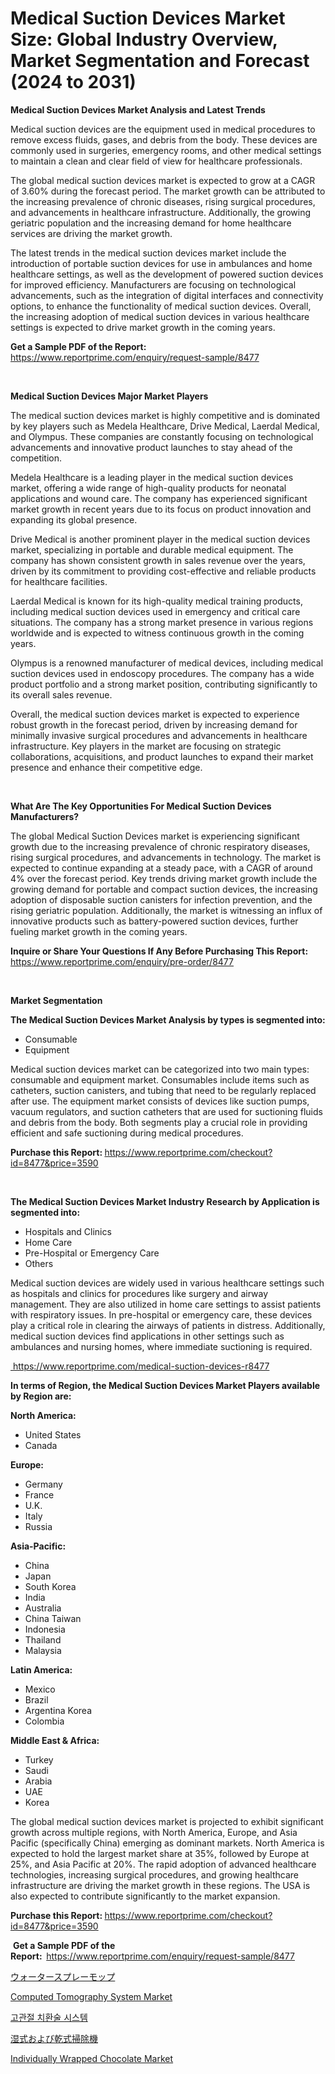 <p><h1>Medical Suction Devices Market Size: Global Industry Overview, Market Segmentation and Forecast (2024 to 2031)</h1></p><p><strong>Medical Suction Devices Market Analysis and Latest Trends</strong></p>
<p><p>Medical suction devices are the equipment used in medical procedures to remove excess fluids, gases, and debris from the body. These devices are commonly used in surgeries, emergency rooms, and other medical settings to maintain a clean and clear field of view for healthcare professionals.</p><p>The global medical suction devices market is expected to grow at a CAGR of 3.60% during the forecast period. The market growth can be attributed to the increasing prevalence of chronic diseases, rising surgical procedures, and advancements in healthcare infrastructure. Additionally, the growing geriatric population and the increasing demand for home healthcare services are driving the market growth.</p><p>The latest trends in the medical suction devices market include the introduction of portable suction devices for use in ambulances and home healthcare settings, as well as the development of powered suction devices for improved efficiency. Manufacturers are focusing on technological advancements, such as the integration of digital interfaces and connectivity options, to enhance the functionality of medical suction devices. Overall, the increasing adoption of medical suction devices in various healthcare settings is expected to drive market growth in the coming years.</p></p>
<p><strong>Get a Sample PDF of the Report:&nbsp;</strong> <a href="https://www.reportprime.com/enquiry/request-sample/8477">https://www.reportprime.com/enquiry/request-sample/8477</a></p>
<p>&nbsp;</p>
<p><strong>Medical Suction Devices Major Market Players</strong></p>
<p><p>The medical suction devices market is highly competitive and is dominated by key players such as Medela Healthcare, Drive Medical, Laerdal Medical, and Olympus. These companies are constantly focusing on technological advancements and innovative product launches to stay ahead of the competition. </p><p>Medela Healthcare is a leading player in the medical suction devices market, offering a wide range of high-quality products for neonatal applications and wound care. The company has experienced significant market growth in recent years due to its focus on product innovation and expanding its global presence. </p><p>Drive Medical is another prominent player in the medical suction devices market, specializing in portable and durable medical equipment. The company has shown consistent growth in sales revenue over the years, driven by its commitment to providing cost-effective and reliable products for healthcare facilities.</p><p>Laerdal Medical is known for its high-quality medical training products, including medical suction devices used in emergency and critical care situations. The company has a strong market presence in various regions worldwide and is expected to witness continuous growth in the coming years.</p><p>Olympus is a renowned manufacturer of medical devices, including medical suction devices used in endoscopy procedures. The company has a wide product portfolio and a strong market position, contributing significantly to its overall sales revenue.</p><p>Overall, the medical suction devices market is expected to experience robust growth in the forecast period, driven by increasing demand for minimally invasive surgical procedures and advancements in healthcare infrastructure. Key players in the market are focusing on strategic collaborations, acquisitions, and product launches to expand their market presence and enhance their competitive edge.</p></p>
<p>&nbsp;</p>
<p><strong>What Are The Key Opportunities For Medical Suction Devices Manufacturers?</strong></p>
<p><p>The global Medical Suction Devices market is experiencing significant growth due to the increasing prevalence of chronic respiratory diseases, rising surgical procedures, and advancements in technology. The market is expected to continue expanding at a steady pace, with a CAGR of around 4% over the forecast period. Key trends driving market growth include the growing demand for portable and compact suction devices, the increasing adoption of disposable suction canisters for infection prevention, and the rising geriatric population. Additionally, the market is witnessing an influx of innovative products such as battery-powered suction devices, further fueling market growth in the coming years.</p></p>
<p><strong>Inquire or Share Your Questions If Any Before Purchasing This Report:</strong> <a href="https://www.reportprime.com/enquiry/pre-order/8477">https://www.reportprime.com/enquiry/pre-order/8477</a></p>
<p>&nbsp;</p>
<p><strong>Market Segmentation</strong></p>
<p><strong>The Medical Suction Devices Market Analysis by types is segmented into:</strong></p>
<p><ul><li>Consumable</li><li>Equipment</li></ul></p>
<p><p>Medical suction devices market can be categorized into two main types: consumable and equipment market. Consumables include items such as catheters, suction canisters, and tubing that need to be regularly replaced after use. The equipment market consists of devices like suction pumps, vacuum regulators, and suction catheters that are used for suctioning fluids and debris from the body. Both segments play a crucial role in providing efficient and safe suctioning during medical procedures.</p></p>
<p><strong>Purchase this Report:&nbsp;</strong><a href="https://www.reportprime.com/checkout?id=8477&price=3590">https://www.reportprime.com/checkout?id=8477&price=3590</a></p>
<p>&nbsp;</p>
<p><strong>The Medical Suction Devices Market Industry Research by Application is segmented into:</strong></p>
<p><ul><li>Hospitals and Clinics</li><li>Home Care</li><li>Pre-Hospital or Emergency Care</li><li>Others</li></ul></p>
<p><p>Medical suction devices are widely used in various healthcare settings such as hospitals and clinics for procedures like surgery and airway management. They are also utilized in home care settings to assist patients with respiratory issues. In pre-hospital or emergency care, these devices play a critical role in clearing the airways of patients in distress. Additionally, medical suction devices find applications in other settings such as ambulances and nursing homes, where immediate suctioning is required.</p></p>
<p><a href="https://www.reportprime.com/medical-suction-devices-r8477">&nbsp;https://www.reportprime.com/medical-suction-devices-r8477</a></p>
<p><strong>In terms of Region, the Medical Suction Devices Market Players available by Region are:</strong></p>
<p>
    <p> <strong> North America: </strong>
        <ul>
            <li>United States</li>
            <li>Canada</li>
        </ul>
        </p> 
    <p> <strong> Europe: </strong>
        <ul>
            <li>Germany</li>
            <li>France</li>
            <li>U.K.</li>
            <li>Italy</li>
            <li>Russia</li>
        </ul>
        </p> 
    <p> <strong> Asia-Pacific: </strong>
        <ul>
            <li>China</li>
            <li>Japan</li>
            <li>South Korea</li>
            <li>India</li>
            <li>Australia</li>
            <li>China Taiwan</li>
            <li>Indonesia</li>
            <li>Thailand</li>
            <li>Malaysia</li>
        </ul>
        </p> 
    <p> <strong> Latin America: </strong>
        <ul>
            <li>Mexico</li>
            <li>Brazil</li>
            <li>Argentina Korea</li>
            <li>Colombia</li>
        </ul>
        </p> 
    <p> <strong> Middle East & Africa: </strong>
        <ul>
            <li>Turkey</li>
            <li>Saudi</li>
            <li>Arabia</li>
            <li>UAE</li>
            <li>Korea</li>
        </ul>
    </p>
    </p>
<p><p>The global medical suction devices market is projected to exhibit significant growth across multiple regions, with North America, Europe, and Asia Pacific (specifically China) emerging as dominant markets. North America is expected to hold the largest market share at 35%, followed by Europe at 25%, and Asia Pacific at 20%. The rapid adoption of advanced healthcare technologies, increasing surgical procedures, and growing healthcare infrastructure are driving the market growth in these regions. The USA is also expected to contribute significantly to the market expansion.</p></p>
<p><strong>Purchase this Report: </strong><a href="https://www.reportprime.com/checkout?id=8477&price=3590">https://www.reportprime.com/checkout?id=8477&price=3590</a></p>
<p>&nbsp;<strong>Get a Sample PDF of the Report:&nbsp;&nbsp;</strong><a href="https://www.reportprime.com/enquiry/request-sample/8477">https://www.reportprime.com/enquiry/request-sample/8477</a></p>
<p><strong></strong></p>
<p><p><a href="https://github.com/FrancoWeber2023/Market-Research-Report-List-1/blob/main/305345677362.md">ウォータースプレーモップ</a></p><p><a href="https://github.com/RyleeBauch2023/Market-Research-Report-List-1/blob/main/computed-tomography-system-market.md">Computed Tomography System Market</a></p><p><a href="https://github.com/AidenReinger/Market-Research-Report-List-1/blob/main/307338173119.md">고관절 치환술 시스템</a></p><p><a href="https://github.com/kegley4963/Market-Research-Report-List-1/blob/main/514904377361.md">湿式および乾式掃除機</a></p><p><a href="https://issuu.com/reportprime-2/docs/individually-wrapped-chocolate-market-size-2030.pp">Individually Wrapped Chocolate Market</a></p></p>